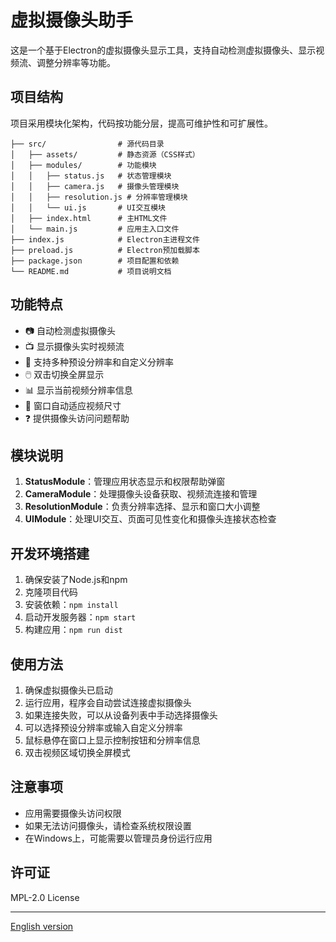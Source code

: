 # 虚拟摄像头助手

这是一个基于Electron的虚拟摄像头显示工具，支持自动检测虚拟摄像头、显示视频流、调整分辨率等功能。

## 项目结构

项目采用模块化架构，代码按功能分层，提高可维护性和可扩展性。

```
├── src/                # 源代码目录
│   ├── assets/         # 静态资源（CSS样式）
│   ├── modules/        # 功能模块
│   │   ├── status.js   # 状态管理模块
│   │   ├── camera.js   # 摄像头管理模块
│   │   ├── resolution.js # 分辨率管理模块
│   │   └── ui.js       # UI交互模块
│   ├── index.html      # 主HTML文件
│   └── main.js         # 应用主入口文件
├── index.js            # Electron主进程文件
├── preload.js          # Electron预加载脚本
├── package.json        # 项目配置和依赖
└── README.md           # 项目说明文档
```

## 功能特点

- 📷 自动检测虚拟摄像头
- 📺 显示摄像头实时视频流
- 📐 支持多种预设分辨率和自定义分辨率
- 🖱️ 双击切换全屏显示
- 📊 显示当前视频分辨率信息
- 🎯 窗口自动适应视频尺寸
- ❓ 提供摄像头访问问题帮助

## 模块说明

1. **StatusModule**：管理应用状态显示和权限帮助弹窗
2. **CameraModule**：处理摄像头设备获取、视频流连接和管理
3. **ResolutionModule**：负责分辨率选择、显示和窗口大小调整
4. **UIModule**：处理UI交互、页面可见性变化和摄像头连接状态检查

## 开发环境搭建

1. 确保安装了Node.js和npm
2. 克隆项目代码
3. 安装依赖：`npm install`
4. 启动开发服务器：`npm start`
5. 构建应用：`npm run dist`

## 使用方法

1. 确保虚拟摄像头已启动
2. 运行应用，程序会自动尝试连接虚拟摄像头
3. 如果连接失败，可以从设备列表中手动选择摄像头
4. 可以选择预设分辨率或输入自定义分辨率
5. 鼠标悬停在窗口上显示控制按钮和分辨率信息
6. 双击视频区域切换全屏模式

## 注意事项

- 应用需要摄像头访问权限
- 如果无法访问摄像头，请检查系统权限设置
- 在Windows上，可能需要以管理员身份运行应用

## 许可证

MPL-2.0 License

---

[English version](../README.md)